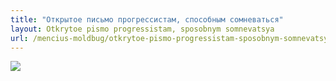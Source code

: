 ```yaml
---
title: "Открытое письмо прогрессистам, способным сомневаться"
layout: Otkrytoe pismo progressistam, sposobnym somnevatsya
url: /mencius-moldbug/otkrytoe-pismo-progressistam-sposobnym-somnevatsya/
---
```


![](/img/books/mencius-moldbug/otkrytoe-pismo-progressistam-sposobnym-somnevatsya/1mm.png "")